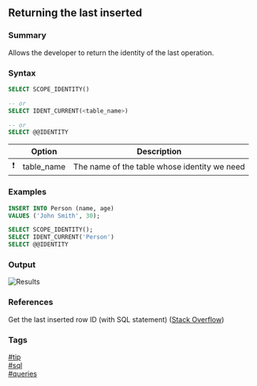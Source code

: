 ## Returning the last inserted 

### Summary
Allows the developer to return the identity of the last operation.  

### Syntax
```sql
SELECT SCOPE_IDENTITY()

-- or
SELECT IDENT_CURRENT(<table_name>)

-- or
SELECT @@IDENTITY
```

|               | Option     | Description                                  |
| :-----------: | ---------- | -------------------------------------------- |
| :exclamation: | table_name | The name of the table whose identity we need |

### Examples
```sql
INSERT INTO Person (name, age)
VALUES ('John Smith', 30);

SELECT SCOPE_IDENTITY();
SELECT IDENT_CURRENT('Person')
SELECT @@IDENTITY
```

### Output
![Results](https://cloud.githubusercontent.com/assets/19519411/20929360/5c4cfb50-bb8f-11e6-9646-59cc909b026a.png)  

### References
Get the last inserted row ID (with SQL statement) \([Stack Overflow](http://stackoverflow.com/questions/9477502/get-the-last-inserted-row-id-with-sql-statement/9477528#9477528)\)  

### Tags
[#tip](../../tips.md)  
[#sql](../sql.md)  
[#queries](queries.md)  
